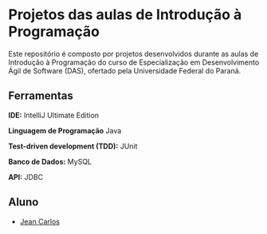 
# Projetos das aulas de Introdução à Programação

Este repositório é composto por projetos desenvolvidos durante as aulas de Introdução à Programação do curso de Especialização em Desenvolvimento Ágil de Software (DAS), ofertado pela Universidade Federal do Paraná.


## Ferramentas

**IDE:** IntelliJ Ultimate Edition

**Linguagem de Programação** Java

**Test-driven development (TDD):** JUnit

**Banco de Dados:** MySQL

**API:** JDBC


## Aluno

- [Jean Carlos](https://lattes.cnpq.br/1659693816509187)

